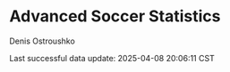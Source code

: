 # Advanced Soccer Statistics
Denis Ostroushko

<!-- gfm -->

Last successful data update: 2025-04-08 20:06:11 CST
